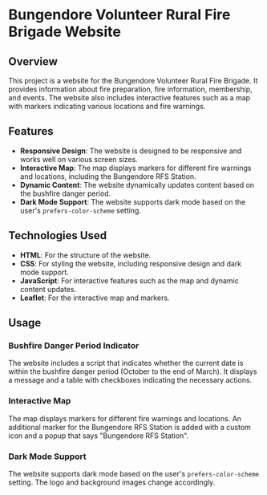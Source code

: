 # Bungendore Volunteer Rural Fire Brigade Website

## Overview

This project is a website for the Bungendore Volunteer Rural Fire Brigade. It provides information about fire preparation, fire information, membership, and events. The website also includes interactive features such as a map with markers indicating various locations and fire warnings.

## Features

- **Responsive Design**: The website is designed to be responsive and works well on various screen sizes.
- **Interactive Map**: The map displays markers for different fire warnings and locations, including the Bungendore RFS Station.
- **Dynamic Content**: The website dynamically updates content based on the bushfire danger period.
- **Dark Mode Support**: The website supports dark mode based on the user's `prefers-color-scheme` setting.

## Technologies Used

- **HTML**: For the structure of the website.
- **CSS**: For styling the website, including responsive design and dark mode support.
- **JavaScript**: For interactive features such as the map and dynamic content updates.
- **Leaflet**: For the interactive map and markers.


## Usage

### Bushfire Danger Period Indicator

The website includes a script that indicates whether the current date is within the bushfire danger period (October to the end of March). It displays a message and a table with checkboxes indicating the necessary actions.

### Interactive Map

The map displays markers for different fire warnings and locations. An additional marker for the Bungendore RFS Station is added with a custom icon and a popup that says "Bungendore RFS Station".

### Dark Mode Support

The website supports dark mode based on the user's `prefers-color-scheme` setting. The logo and background images change accordingly.
